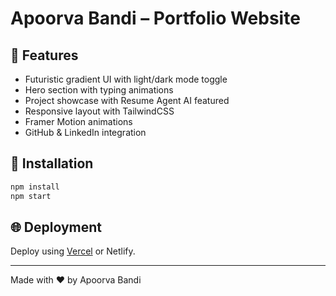 # Apoorva Bandi – Portfolio Website

## 🚀 Features
- Futuristic gradient UI with light/dark mode toggle
- Hero section with typing animations
- Project showcase with Resume Agent AI featured
- Responsive layout with TailwindCSS
- Framer Motion animations
- GitHub & LinkedIn integration

## 🔧 Installation
```bash
npm install
npm start
```

## 🌐 Deployment
Deploy using [Vercel](https://vercel.com/import/git) or Netlify.

---
Made with ❤️ by Apoorva Bandi
